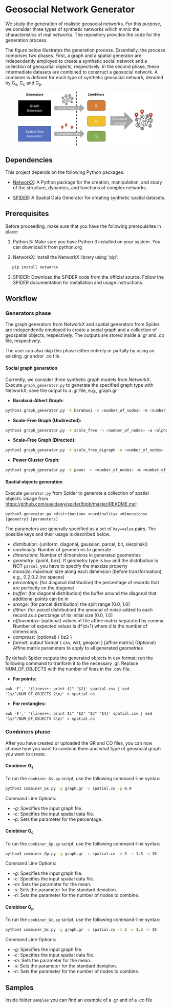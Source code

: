 # Geosocial Network Generator

We study the generation of realistic geosocial networks. For this purpose, we consider three types of synthetic networks which mimic the characteristics of real networks. The repository provides the code for the generation process. 

The figure below illustrates the generation process. Essentially, the process comprises two phases. First, a graph and a spatial generator are independently employed to create a synthetic social network and a collection of geospatial objects, respectively. In the second phase, these intermediate datasets are combined to construct a geosocial network. A combiner is defined for each type of synthetic geosocial network, denoted by G<sub>s</sub>, G<sub>c</sub> and G<sub>p</sub>.

<figure>
  <img src="/figures/generation.png" alt="Generation process" />
</figure>


## Dependencies

This project depends on the following Python packages:

- [NetworkX](https://networkx.github.io/): A Python package for the creation, manipulation, and study of the structure, dynamics, and functions of complex networks.
 
- [SPIDER](https://github.com/aseldawy/spider): A Spatial Data Generator for creating synthetic spatial datasets.

## Prerequisites
Before proceeding, make sure that you have the following prerequisites in place:

1. Python 3: Make sure you have Python 3 installed on your system. You can download it from python.org
   
2. NetworkX: Install the NetworkX library using 'pip':
```bash
   pip install networkx
```
3. SPIDER: Download the SPIDER code from the official source. Follow the SPIDER documentation for installation and usage instructions.

## Workflow

### Generators phase
The graph generators from NetworkX and spatial generators from Spider are independently employed to create a social graph and a collection of geospatial objects, respectively. The outputs are stored inside a .gr and .co file, respectively. 

The user can also skip this phase either entirely or partally by using an existing .gr and/or .co file. 

#### Social graph generation
Currently, we consider three synthetic graph models from NetworkX. 
Execute `graph_generator.py` to generate the specified graph type with NetworkX; save the output to a .gr file, e.g., graph.gr

- **Barabasi-Albert Graph:**
```bash
python3 graph_generator.py -t barabasi -n <number_of_nodes> -m <number_of_edges>
```
 - **Scale-Free Graph (Undirected):**
```bash
python3 graph_generator.py -t scale_free -n <number_of_nodes> -a <alpha> -b <beta> -g <gamma> -d <delta_in> -o <delta_out>
```

 - **Scale-Free Graph (Directed):**
```bash
python3 graph_generator.py -t scale_free_digraph -n <number_of_nodes> -a <alpha> -b <beta> -g <gamma> -d <delta_in> -o <delta_out>
```

 - **Power Cluster Graph:**
```bash
python3 graph_generator.py -t power -n <number_of_nodes> -m <number_of_edges> -p <probability>
```
     
#### Spatial objects generation
Execute `generator.py` from Spider to generate a collection of spatial objects. Usage from https://github.com/aseldawy/spider/blob/master/README.md:
```shell
python3 generator.py <distribution> <cardinality> <dimensions> [geometry] [parameters]
```
The parameters are generally specified as a set of `key=value` pairs. The possible keys and their usage is described below.

- *distribution*: {uniform, diagonal, gaussian, parcel, bit, sierpinski}
- *cardinality*: Number of geometries to generate
- *dimensions*: Number of dimensions in generated geometries
- *geometry*: {point, box}. If geometry type is `box` and the distribution is NOT `parcel`, you have to specify the maxsize property
- *maxsize*: maximum size along each dimension (before transformation), e.g., 0.2,0.2 (no spaces)
- *percentage*: (for diagonal distribution) the percentage of records that are perfectly on the diagonal
- *buffer*: (for diagonal distribution) the buffer around the diagonal that additional points can be in
- *srange*: (for parcel distribution) the split range [0.0, 1.0]
- *dither*: (for parcel distribution) the amound of noise added to each record as a perctange of its initial size [0.0, 1.0]
- *affinematrix*: (optional) values of the affine matrix separated by comma. Number of expected values is d*(d+1) where d is the number of dimensions
- *compress*: (optional) { bz2 }
- *format*: output format { csv, wkt, geojson }
[affine matrix] (Optional) Affine matrix parameters to apply to all generated geometries

By default Spider outputs the generated objects in csv format; run the following command to tranform it to the necessary .gr. Replace NUM_OF_OBJECTS with the number of lines in the .csv file.
- **For points:**
```shell
awk -F',' '{lines++; print $1" "$2}' spatial.csv | sed '1s/^/NUM_OF_OBJECTS 2\n/' > spatial.co
```

- **For rectangles:**
```shell
awk -F',' '{lines++; print $1" "$2" "$3" "$4}' spatial.csv | sed '1s/^/NUM_OF_OBJECTS 4\n/' > spatial.co
```

### Combiners phase
After you have created or uploaded the GR and CO files, you can now choose how you want to combine them and what type of geosocial graph you want to create.

#### Combiner G<sub>s</sub>
To run the `combiner_Gs.py` script, use the following command-line syntax:

```bash
python3 combiner_Gs.py -g graph.gr -c spatial.co -p 0.9
```

Command Line Options:
- *-g*: Specifies the input graph file.
- *-c*: Specifies the input spatial data file.
- *-p*: Sets the parameter for the percentage.

#### Combiner G<sub>c</sub>
To run the `combiner_Gp.py` script, use the following command-line syntax:

```bash
python3 combiner_Gp.py -g graph.gr -c spatial.co -m 3 -s 1.5 -n 10
```
Command Line Options:
- *-g*: Specifies the input graph file.
- *-c*: Specifies the input spatial data file.
- *-m*: Sets the parameter for the mean.
- *-s*: Sets the parameter for the standard deviation.
- *-n*: Sets the parameter for the number of nodes to combine.

#### Combiner G<sub>p</sub> 
To run the `combiner_Gc.py` script, use the following command-line syntax:

```bash
python3 combiner_Gc.py -g graph.gr -c spatial.co -m 3 -s 1.5 -n 10
```

Command Line Options:
- *-g*: Specifies the input graph file.
- *-c*: Specifies the input spatial data file.
- *-m*: Sets the parameter for the mean.
- *-s*: Sets the parameter for the standard deviation.
- *-n*: Sets the parameter for the number of nodes to combine.

## Samples
Inside folder `samples` you can find an example of a .gr and of a .co file
